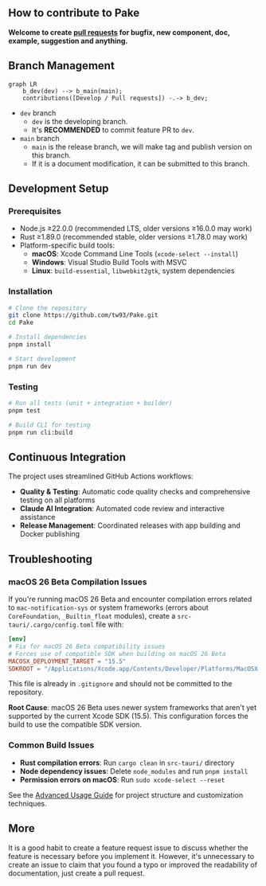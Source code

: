 ## How to contribute to Pake

**Welcome to create [pull requests](https://github.com/tw93/Pake/compare/) for bugfix, new component, doc, example, suggestion and anything.**

## Branch Management

```mermaid
graph LR
    b_dev(dev) --> b_main(main);
    contributions([Develop / Pull requests]) -.-> b_dev;
```

- `dev` branch
  - `dev` is the developing branch.
  - It's **RECOMMENDED** to commit feature PR to `dev`.
- `main` branch
  - `main` is the release branch, we will make tag and publish version on this branch.
  - If it is a document modification, it can be submitted to this branch.

## Development Setup

### Prerequisites

- Node.js ≥22.0.0 (recommended LTS, older versions ≥16.0.0 may work)
- Rust ≥1.89.0 (recommended stable, older versions ≥1.78.0 may work)
- Platform-specific build tools:
  - **macOS**: Xcode Command Line Tools (`xcode-select --install`)
  - **Windows**: Visual Studio Build Tools with MSVC
  - **Linux**: `build-essential`, `libwebkit2gtk`, system dependencies

### Installation

```bash
# Clone the repository
git clone https://github.com/tw93/Pake.git
cd Pake

# Install dependencies
pnpm install

# Start development
pnpm run dev
```

### Testing

```bash
# Run all tests (unit + integration + builder)
pnpm test

# Build CLI for testing
pnpm run cli:build
```

## Continuous Integration

The project uses streamlined GitHub Actions workflows:

- **Quality & Testing**: Automatic code quality checks and comprehensive testing on all platforms
- **Claude AI Integration**: Automated code review and interactive assistance
- **Release Management**: Coordinated releases with app building and Docker publishing

## Troubleshooting

### macOS 26 Beta Compilation Issues

If you're running macOS 26 Beta and encounter compilation errors related to `mac-notification-sys` or system frameworks (errors about `CoreFoundation`, `_Builtin_float` modules), create a `src-tauri/.cargo/config.toml` file with:

```toml
[env]
# Fix for macOS 26 Beta compatibility issues
# Forces use of compatible SDK when building on macOS 26 Beta
MACOSX_DEPLOYMENT_TARGET = "15.5"
SDKROOT = "/Applications/Xcode.app/Contents/Developer/Platforms/MacOSX.platform/Developer/SDKs/MacOSX15.5.sdk"
```

This file is already in `.gitignore` and should not be committed to the repository.

**Root Cause**: macOS 26 Beta uses newer system frameworks that aren't yet supported by the current Xcode SDK (15.5). This configuration forces the build to use the compatible SDK version.

### Common Build Issues

- **Rust compilation errors**: Run `cargo clean` in `src-tauri/` directory
- **Node dependency issues**: Delete `node_modules` and run `pnpm install`
- **Permission errors on macOS**: Run `sudo xcode-select --reset`

See the [Advanced Usage Guide](docs/advanced-usage.md) for project structure and customization techniques.

## More

It is a good habit to create a feature request issue to discuss whether the feature is necessary before you implement it. However, it's unnecessary to create an issue to claim that you found a typo or improved the readability of documentation, just create a pull request.
